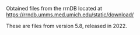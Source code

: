 Obtained files from the rrnDB located at 
https://rrndb.umms.med.umich.edu/static/download/

These are files from version 5.8, released in 2022.


